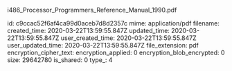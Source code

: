 i486_Processor_Programmers_Reference_Manual_1990.pdf

id: c9ccac52f6af4ca99d0aceb7d8d2357c
mime: application/pdf
filename: 
created_time: 2020-03-22T13:59:55.847Z
updated_time: 2020-03-22T13:59:55.847Z
user_created_time: 2020-03-22T13:59:55.847Z
user_updated_time: 2020-03-22T13:59:55.847Z
file_extension: pdf
encryption_cipher_text: 
encryption_applied: 0
encryption_blob_encrypted: 0
size: 29642780
is_shared: 0
type_: 4